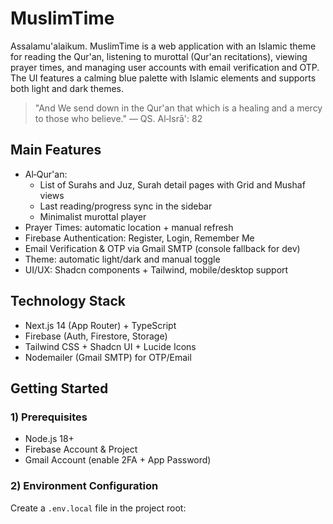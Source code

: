 # MuslimTime

Assalamu'alaikum. MuslimTime is a web application with an Islamic theme for reading the Qur'an, listening to murottal (Qur'an recitations), viewing prayer times, and managing user accounts with email verification and OTP. The UI features a calming blue palette with Islamic elements and supports both light and dark themes.

> "And We send down in the Qur'an that which is a healing and a mercy to those who believe." — QS. Al‑Isrā': 82

## Main Features
- Al‑Qur'an:
  - List of Surahs and Juz, Surah detail pages with Grid and Mushaf views
  - Last reading/progress sync in the sidebar
  - Minimalist murottal player
- Prayer Times: automatic location + manual refresh
- Firebase Authentication: Register, Login, Remember Me
- Email Verification & OTP via Gmail SMTP (console fallback for dev)
- Theme: automatic light/dark and manual toggle
- UI/UX: Shadcn components + Tailwind, mobile/desktop support

## Technology Stack
- Next.js 14 (App Router) + TypeScript
- Firebase (Auth, Firestore, Storage)
- Tailwind CSS + Shadcn UI + Lucide Icons
- Nodemailer (Gmail SMTP) for OTP/Email

## Getting Started
### 1) Prerequisites
- Node.js 18+
- Firebase Account & Project
- Gmail Account (enable 2FA + App Password)

### 2) Environment Configuration
Create a `.env.local` file in the project root:

